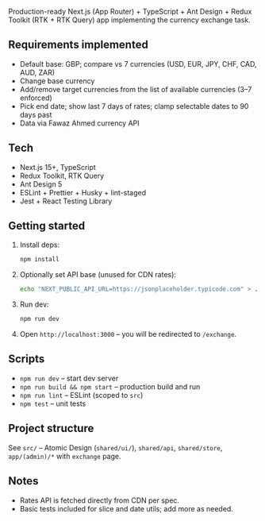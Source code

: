 Production-ready Next.js (App Router) + TypeScript + Ant Design + Redux Toolkit (RTK + RTK Query) app implementing the currency exchange task.

## Requirements implemented

- Default base: GBP; compare vs 7 currencies (USD, EUR, JPY, CHF, CAD, AUD, ZAR)
- Change base currency
- Add/remove target currencies from the list of available currencies (3–7 enforced)
- Pick end date; show last 7 days of rates; clamp selectable dates to 90 days past
- Data via Fawaz Ahmed currency API

## Tech

- Next.js 15+, TypeScript
- Redux Toolkit, RTK Query
- Ant Design 5
- ESLint + Prettier + Husky + lint-staged
- Jest + React Testing Library

## Getting started

1. Install deps:
   ```bash
   npm install
   ```
2. Optionally set API base (unused for CDN rates):
   ```bash
   echo "NEXT_PUBLIC_API_URL=https://jsonplaceholder.typicode.com" > .env.local
   ```
3. Run dev:
   ```bash
   npm run dev
   ```
4. Open `http://localhost:3000` – you will be redirected to `/exchange`.

## Scripts

- `npm run dev` – start dev server
- `npm run build && npm start` – production build and run
- `npm run lint` – ESLint (scoped to `src`)
- `npm test` – unit tests

## Project structure

See `src/` – Atomic Design (`shared/ui/`), `shared/api`, `shared/store`, `app/(admin)/*` with `exchange` page.

## Notes

- Rates API is fetched directly from CDN per spec.
- Basic tests included for slice and date utils; add more as needed.
